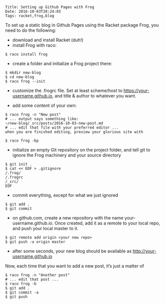     Title: Setting up Github Pages with Frog
    Date: 2016-10-03T20:24:03
    Tags: racket,frog,blog

To set up a static blog in Github Pages using the Racket package Frog, you need
to do the following:

- download and install Racket (duh!)
- install Frog with raco:

```
$ raco install frog
```

<!-- more -->

- create a folder and initialize a Frog project there:

```
$ mkdir new-blog
$ cd new-blog
$ raco frog --init
```

- customize the .frogrc file. Set at least scheme/host to https://your-username.github.io, and title & author to whatever you want.

- add some content of your own:

```
$ raco frog -n "New post"
# ... output says something like:
~/new-blog/_src/posts/2016-10-03-new-post.md
# ... edit that file with your preferred editor ...
when you are finished editing, preview your glorious site with

$ raco frog -bp
```

- initialize an empty Git repository on the project folder, and tell git to
  ignore the Frog machinery and your source directory

```
$ git init .
$ cat << EOF > .gitignore
/.frog/
/.frogrc
/_src/
EOF
```

- commit everything, except for what we just ignored

```
$ git add .
$ git commit
```

- on github.com, create a new repository with the name your-username.github.io.
  Once created, add it as a remote to your local repo, and push your local master
  to it.

```
$ git remote add origin <your new repo>
$ git push -u origin master
```

- after some seconds, your new blog should be available as http://your-username.github.io

Now, each time that you want to add a new post, it’s just a matter of

```
$ raco frog -n "Another post"
# ... edit that post ...
$ raco frog -b
$ git add .
$ git commit -a
$ git push
```
